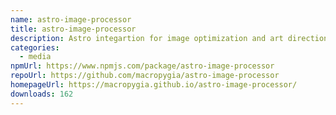 ```yaml
---
name: astro-image-processor
title: astro-image-processor
description: Astro integartion for image optimization and art direction for static builds
categories:
  - media
npmUrl: https://www.npmjs.com/package/astro-image-processor
repoUrl: https://github.com/macropygia/astro-image-processor
homepageUrl: https://macropygia.github.io/astro-image-processor/
downloads: 162
---
```

